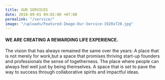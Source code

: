 ```yaml
---
title: OUR SERVICES
date: 2018-09-01 09:02:00 +07:00
permalink: "/service/"
image: "/uploads/Featured-Image-Our-Service-1920x720.jpg"
---
```


<div class="col-12">
<h4>WE ARE CREATING A REWARDING LIFE EXPERIENCE.</h4>

<p>The vision that has always remained the same over the years: A place that is not merely for work,but a space that promises thriving start-up founders and professionals the sense of togetherness. The place where people can always feel well just by being themselves. A space that is set to pave the way to success through collaborative spirits and impactful ideas.</p>
</div>